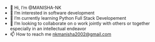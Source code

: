 - 👋 Hi, I’m @MANISHA-NK
- 👀 I’m interested in software development
- 🌱 I’m currently learning Python Full Stack Developement
- 💞️ I’m looking to collaborate on o work jointly with others or together especially in an intellectual endeavor
- 📫 How to reach me nkmanisha2002@gmail.com


<!---
MANISHA-NK/MANISHA-NK is a ✨ special ✨ repository because its `README.md` (this file) appears on your GitHub profile.
You can click the Preview link to take a look at your changes.
--->
